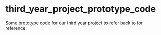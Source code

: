 # third_year_project_prototype_code
Some prototype code for our third year project to refer back to for reference.

